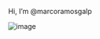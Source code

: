 Hi, I’m @marcoramosgalp

![image](https://user-images.githubusercontent.com/117852987/200924744-fec0bd42-d9d6-4477-890f-cd00ba41a325.png)

